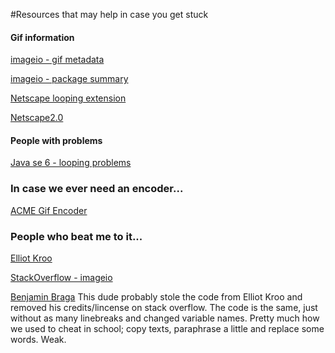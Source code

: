 #Resources that may help in case you get stuck

#### Gif information
[imageio - gif metadata](http://docs.oracle.com/javase/8/docs/api/javax/imageio/metadata/doc-files/gif_metadata.html "Gif Metadata")

[imageio - package summary]("http://docs.oracle.com/javase/8/docs/api/javax/imageio/package-summary.html")

[Netscape looping extension](http://www.vurdalakov.net/misc/gif/netscape-looping-application-extension "Netscape Looping Application Extension (GIF Unofficial Specification)")

[Netscape2.0](http://www.let.rug.nl/~kleiweg/gif/netscape.html "GIF Application Extension: NETSCAPE2.0")

#### People with problems
[Java se 6 - looping problems](https://www.java.net/node/664899 "[JAI-IMAGEIO] Wirting image metadata to control animated gif")

### In case we ever need an encoder...
[ACME Gif Encoder](http://www.acme.com/java/software/Acme.JPM.Encoders.GifEncoder.html "Class Acme.JPM.Encoders.GifEncoder")


### People who beat me to it...
[Elliot Kroo](http://elliot.kroo.net/software/java/GifSequenceWriter/ "Wouldn't be able to achieve a lot without his help")

[StackOverflow - imageio](http://stackoverflow.com/questions/777947/creating-animated-gif-with-imageio "Where I found Elliot in the first place")

[Benjamin Braga](http://stackoverflow.com/questions/20318146/java-gif-creator-needs-tweeking "No cheating! Dont use his code as it is lame to do so. (Code reusal? Yeah right...)") This dude probably stole the code from Elliot Kroo and removed his credits/lincense on stack overflow. The code is the same, just without as many linebreaks and changed variable names. Pretty much how we used to cheat in school; copy texts, paraphrase a little and replace some words. Weak.
